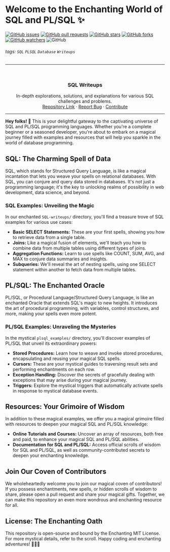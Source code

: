 # Welcome to the Enchanting World of SQL and PL/SQL ✨


[![GitHub issues](https://img.shields.io/github/issues/aintburak/SQL-writeups?style=for-the-badge&labelColor=blue)](https://github.com/aintburak/SQL-writeups/issues) [![GitHub pull requests](https://img.shields.io/github/issues-pr/aintburak/SQL-writeups?style=for-the-badge&labelColor=green)](https://github.com/aintburak/SQL-writeups/pulls)  [![GitHub stars](https://img.shields.io/github/stars/aintburak/SQL-writeups?style=for-the-badge&labelColor=yellow)](https://github.com/aintburak/SQL-writeups/stargazers)  [![GitHub forks](https://img.shields.io/github/forks/aintburak/SQL-writeups?style=for-the-badge&labelColor=orange)](https://github.com/aintburak/SQL-writeups/forks)  [![GitHub watchers](https://img.shields.io/github/watchers/aintburak/SQL-writeups?style=for-the-badge&labelColor=purple)](https://github.com/aintburak/SQL-writeups/watchers)  ![GitHub](https://img.shields.io/github/license/aintburak/SQL-writeups?style=for-the-badge)

###### tags: `SQL` `PLSQL` `Database` `Writeups`

---

<!-- PROJECT LOGO -->
<br />
<div align="center">
  <h3 align="center">SQL Writeups</h3>
  <div align="center">
    In-depth explorations, solutions, and explanations for various SQL challenges and problems.
    <br />
    <a href="https://github.com/aintburak/SQL-writeups">Repository Link</a>
    ·
    <a href="https://github.com/aintburak/SQL-writeups/issues">Report Bug</a>
    ·
    <a href="https://github.com/aintburak/SQL-writeups/pulls">Contribute</a>
  </div>
</div>

---

**Hey folks! 💫**  This is your delightful gateway to the captivating universe of SQL and PL/SQL programming languages. Whether you're a complete beginner or a seasoned developer, you're about to embark on a magical journey filled with examples and resources that will help you sparkle in the world of database programming.

## SQL: The Charming Spell of Data

SQL, which stands for Structured Query Language, is like a magical incantation that lets you weave your spells on relational databases. With SQL, you can conjure and query data stored in databases. It's not just a programming language; it's the key to unlocking realms of possibility in web development, data science, and beyond.

### SQL Examples: Unveiling the Magic

In our enchanted `SQL-writeups/` directory, you'll find a treasure trove of SQL examples for various use cases:

- **Basic SELECT Statements:** These are your first spells, showing you how to retrieve data from a single table.
- **Joins:** Like a magical fusion of elements, we'll teach you how to combine data from multiple tables using different types of joins.
- **Aggregation Functions:** Learn to use spells like COUNT, SUM, AVG, and MAX to conjure data summaries and insights.
- **Subqueries:** We'll reveal the art of nesting spells, using one SELECT statement within another to fetch data from multiple tables.

## PL/SQL: The Enchanted Oracle

PL/SQL, or Procedural Language/Structured Query Language, is like an enchanted Oracle that extends SQL's magic to new heights. It introduces the art of procedural programming, with variables, control structures, and more, making your spells even more potent.

### PL/SQL Examples: Unraveling the Mysteries

In the mystical `plsql_examples/` directory, you'll discover examples of PL/SQL that unveil its extraordinary powers:

- **Stored Procedures:** Learn how to weave and invoke stored procedures, encapsulating and reusing your magical SQL spells.
- **Cursors:** These are your mystical guides to traversing result sets and performing enchantments on each row.
- **Exception Handling:** Discover the secrets of gracefully dealing with exceptions that may arise during your magical journey.
- **Triggers:** Explore the mystical triggers that automatically activate spells in response to mystical database events.

## Resources: Your Grimoire of Wisdom

In addition to these magical examples, we offer you a magical grimoire filled with resources to deepen your magical SQL and PL/SQL knowledge:

- **Online Tutorials and Courses:** Uncover an array of resources, both free and paid, to enhance your magical SQL and PL/SQL abilities.
- **Documentation for SQL and PL/SQL:** Access official scrolls of wisdom for SQL and PL/SQL, as well as community-contributed secrets to deepen your enchanting knowledge.

## Join Our Coven of Contributors


We wholeheartedly welcome you to join our magical coven of contributors! If you possess enchantments, new spells, or hidden scrolls of wisdom to share, please open a pull request and share your magical gifts. Together, we can make this repository an even more wondrous and enchanting resource for all.


## License: The Enchanting Oath

This repository is open-source and bound by the Enchanting MIT License. For more mystical details, refer to the scroll. Happy coding and enchanting adventures! 🌟🔮🌸

